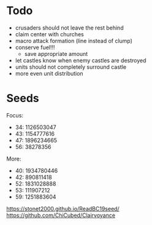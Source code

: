 # Todo
- crusaders should not leave the rest behind
- claim center with churches
- macro attack formation (line instead of clump)
- conserve fuel!!!
	- save appropriate amount
- let castles know when enemy castles are destroyed
- units should not completely surround castle
- more even unit distribution

# Seeds
Focus:

 - 34: 1126503047
 - 43: 1154777616
 - 47: 1896234665
 - 56: 38278356

More:

 - 40: 1934780446
 - 42: 890811418
 - 52: 1831028888
 - 53: 111907212
 - 59: 1251883604


https://stonet2000.github.io/ReadBC19seed/
https://github.com/ChiCubed/Clairvoyance
